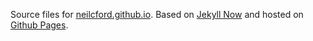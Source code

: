 Source files for [neilcford.github.io]([http://neilcford.uk](https://neilcford.github.io)). Based on [Jekyll Now]((https://github.com/barryclark/jekyll-now)) and hosted on [Github Pages](https://docs.github.com/en/pages).
